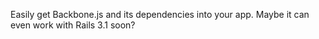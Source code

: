 Easily get Backbone.js and its dependencies into your app. Maybe it can even work with Rails 3.1 soon?

